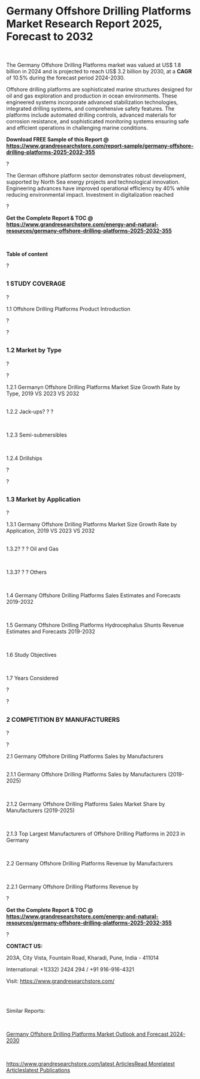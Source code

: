 <h1>Germany Offshore Drilling Platforms Market Research Report 2025, Forecast to 2032</h1><br/><p>The Germany Offshore Drilling Platforms market was valued at US$ 1.8 billion in 2024 and is projected to reach US$ 3.2 billion by 2030, at a <strong>CAGR</strong> of 10.5% during the forecast period 2024-2030.</p>
 
 
 
 <p>Offshore drilling platforms are sophisticated marine structures designed for oil and gas exploration and production in ocean environments. These engineered systems incorporate advanced stabilization technologies, integrated drilling systems, and comprehensive safety features. The platforms include automated drilling controls, advanced materials for corrosion resistance, and sophisticated monitoring systems ensuring safe and efficient operations in challenging marine conditions.</p>
 
 
 
 <div><b>Download FREE Sample of this Report @ <a href="https://www.grandresearchstore.com/report-sample/germany-offshore-drilling-platforms-2025-2032-355">https://www.grandresearchstore.com/report-sample/germany-offshore-drilling-platforms-2025-2032-355</a></b></div>
 
 
 
 <p>? </p>
 
 
 
 <p>The German offshore platform sector demonstrates robust development, supported by North Sea energy projects and technological innovation. Engineering advances have improved operational efficiency by 40% while reducing environmental impact. Investment in digitalization reached</p>
 
 
 
 <p>? </p>
 
 
 
 <div><b>Get the Complete Report & TOC @ <a href="https://www.grandresearchstore.com/energy-and-natural-resources/germany-offshore-drilling-platforms-2025-2032-355">https://www.grandresearchstore.com/energy-and-natural-resources/germany-offshore-drilling-platforms-2025-2032-355</a></b></div>
 
 
 
 <p><br />
 
 <b>Table of content</b></p>
 
 
 
 <p>? </p>
 
 
 
 <h2><span style="font-size:16px"><strong>1 STUDY COVERAGE</strong></span></h2>
 
 
 
 <p>? </p>
 
 
 
 <p>1.1 Offshore Drilling Platforms Product Introduction</p>
 
 
 
 <p>? </p>
 
 
 
 <p>? </p>
 
 
 
 <h2><span style="font-size:16px"><strong>1.2 Market by Type</strong></span></h2>
 
 
 
 <p>? </p>
 
 
 
 <p>? </p>
 
 
 
 <p>1.2.1 Germanyn Offshore Drilling Platforms Market Size Growth Rate by Type, 2019 VS 2023 VS 2032<br />
 
 <br />
 
 1.2.2 Jack-ups? ? ? <br />
 
 <br />
 
 1.2.3 Semi-submersibles<br />
 
 <br />
 
 1.2.4 Drillships<br />
 
 ? </p>
 
 
 
 <p>? </p>
 
 
 
 <h2><span style="font-size:16px"><strong>1.3 Market by Application</strong></span></h2>
 
 
 
 <p>? </p>
 
 
 
 <p>1.3.1 Germany Offshore Drilling Platforms Market Size Growth Rate by Application, 2019 VS 2023 VS 2032<br />
 
 <br />
 
 1.3.2? ? ? Oil and Gas<br />
 
 <br />
 
 1.3.3? ? ? Others<br />
 
 <br />
 
 1.4 Germany Offshore Drilling Platforms Sales Estimates and Forecasts 2019-2032<br />
 
 <br />
 
 1.5 Germany Offshore Drilling Platforms Hydrocephalus Shunts Revenue Estimates and Forecasts 2019-2032<br />
 
 <br />
 
 1.6 Study Objectives<br />
 
 <br />
 
 1.7 Years Considered</p>
 
 
 
 <p>? </p>
 
 
 
 <p>? </p>
 
 
 
 <h2><span style="font-size:16px"><strong>2 COMPETITION BY MANUFACTURERS</strong></span></h2>
 
 
 
 <p>? </p>
 
 
 
 <p>? </p>
 
 
 
 <p>2.1 Germany Offshore Drilling Platforms Sales by Manufacturers<br />
 
 <br />
 
 2.1.1 Germany Offshore Drilling Platforms Sales by Manufacturers (2019-2025)<br />
 
 <br />
 
 2.1.2 Germany Offshore Drilling Platforms Sales Market Share by Manufacturers (2019-2025)<br />
 
 <br />
 
 2.1.3 Top Largest Manufacturers of Offshore Drilling Platforms in 2023 in Germany<br />
 
 <br />
 
 2.2 Germany Offshore Drilling Platforms Revenue by Manufacturers<br />
 
 <br />
 
 2.2.1 Germany Offshore Drilling Platforms Revenue by</p>
 
 
 
 <p>? </p>
 
 
 
 <div><b>Get the Complete Report & TOC @ <a href="https://www.grandresearchstore.com/energy-and-natural-resources/germany-offshore-drilling-platforms-2025-2032-355">https://www.grandresearchstore.com/energy-and-natural-resources/germany-offshore-drilling-platforms-2025-2032-355</a></b></div>
 
 
 
 <p>? </p>
 
 
 
 <p><b>CONTACT US:</b><br />
 
 203A, City Vista, Fountain Road, Kharadi, Pune, India - 411014<br />
 
 International: +1(332) 2424 294 / +91 916-916-4321<br />
 
 Visit: <a href="https://www.grandresearchstore.com/">https://www.grandresearchstore.com/</a><br />
 
 <br />
 
 <br />
 
 Similar Reports:<br />
 
 <br />
 
 <a href="https://www.grandresearchstore.com/energy-and-natural-resources/germany-offshore-drilling-platforms-2024-2030-180">Germany Offshore Drilling Platforms Market Outlook and Forecast 2024-2030</a><br />
 
 <br />
 
 <a href="https://gyeongbokgung.com">https://www.grandresearchstore.com/</a><a href="https://hallyeomaritime.com">latest Articles</a><a href="https://jingwansa.com">Read More</a><a href="https://nguoiviet.jp/">latest Articles</a><a href="https://www.intelmarketresearch.com/">latest Publications</a></p>